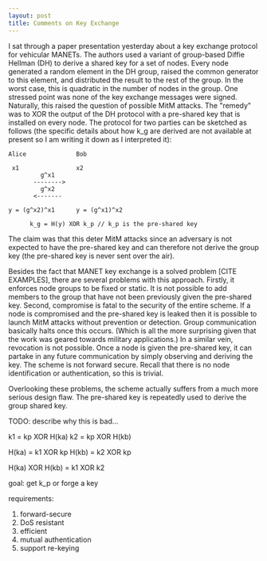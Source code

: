 ```yaml
---
layout: post
title: Comments on Key Exchange
---
```


I sat through a paper presentation yesterday about a key exchange protocol for vehicular
MANETs. The authors used a variant of group-based Diffie Hellman (DH) to derive a shared key
for a set of nodes. Every node generated a random element in the DH group, raised the 
common generator to this element, and distributed the result to the rest of the group. 
In the worst case, this is quadratic in the number of nodes in the group. One stressed
point was none of the key exchange messages were signed. Naturally, this raised the question
of possible MitM attacks. The "remedy" was to XOR the output of the DH protocol with a
pre-shared key that is installed on every node. The protocol for two parties can be sketched
as follows (the specific details about how k_g are derived are not available at present so
I am writing it down as I interpreted it):

~~~
Alice              Bob

 x1                x2
         g^x1
       --------> 
         g^x2
       <-------

y = (g^x2)^x1      y = (g^x1)^x2

      k_g = H(y) XOR k_p // k_p is the pre-shared key
~~~

The claim was that this deter MitM attacks since an adversary is not 
expected to have the pre-shared key and can therefore 
not derive the group key (the pre-shared key is never sent over the air). 

Besides the fact that MANET key exchange is a solved problem [CITE EXAMPLES], there are
several problems with this approach. Firstly, it enforces node groups to be fixed or static. 
It is not possible to add members to the group that have not been previously given 
the pre-shared key. Second, compromise is fatal to the security of the entire scheme. If
a node is compromised and the pre-shared key is leaked then it is possible to launch MitM 
attacks without prevention or detection. Group communication basically halts once this occurs.
(Which is all the more surprising given that the work was geared towards military applications.)
In a similar vein, revocation is not possible. Once a node is given the pre-shared key, 
it can partake in any future communication by simply observing and deriving the key. The 
scheme is not forward secure. Recall that there is no node identification or authentication, 
so this is trivial.  

Overlooking these problems, the scheme actually suffers from a much more serious design flaw. 
The pre-shared key is repeatedly used to derive the group shared key. 

TODO: describe why this is bad... 



k1 = kp XOR H(ka)
k2 = kp XOR H(kb)

H(ka) = k1 XOR kp
H(kb) = k2 XOR kp

H(ka) XOR H(kb) = k1 XOR k2

goal: get k_p or forge a key



requirements: 
1. forward-secure
2. DoS resistant
3. efficient 
4. mutual authentication
5. support re-keying 


